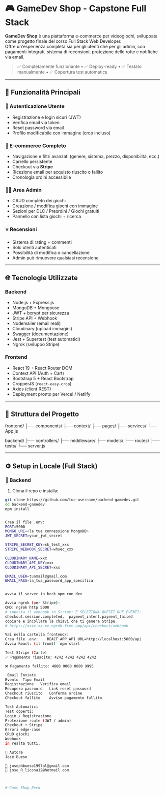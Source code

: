# 🎮 GameDev Shop - Capstone Full Stack

**GameDev Shop** è una piattaforma e-commerce per videogiochi, sviluppata come progetto finale del corso Full Stack Web Developer.  
Offre un'esperienza completa sia per gli utenti che per gli admin, con pagamenti integrati, sistema di recensioni, protezione delle rotte e notifiche via email.

> ✅ Completamente funzionante • ✅ Deploy-ready • ✅ Testato manualmente • ✅ Copertura test automatica

---

## 🚀 Funzionalità Principali

### 👤 Autenticazione Utente
- Registrazione e login sicuri (JWT)
- Verifica email via token
- Reset password via email
- Profilo modificabile con immagine (crop incluso)

### 🛒 E-commerce Completo
- Navigazione e filtri avanzati (genere, sistema, prezzo, disponibilità, ecc.)
- Carrello persistente
- Checkout via **Stripe**
- Ricezione email per acquisto riuscito o fallito
- Cronologia ordini accessibile

### 🧑‍💻 Area Admin
- CRUD completo dei giochi
- Creazione / modifica giochi con immagine
- Sezioni per DLC / Preordini / Giochi gratuiti
- Pannello con lista giochi + ricerca

### ⭐ Recensioni
- Sistema di rating + commenti
- Solo utenti autenticati
- Possibilità di modifica o cancellazione
- Admin può rimuovere qualsiasi recensione

---

## 🌐 Tecnologie Utilizzate

### Backend
- Node.js + Express.js
- MongoDB + Mongoose
- JWT + bcrypt per sicurezza
- Stripe API + Webhook
- Nodemailer (email reali)
- Cloudinary (upload immagini)
- Swagger (documentazione)
- Jest + Supertest (test automatici)
- Ngrok (sviluppo Stripe)

### Frontend
- React 19 + React Router DOM
- Context API (Auth + Cart)
- Bootstrap 5 + React Bootstrap
- CropperJS (`react-easy-crop`)
- Axios (client REST)
- Deployment pronto per Vercel / Netlify

---

## 📁 Struttura del Progetto

frontend/
├── components/
├── context/
├── pages/
├── services/
└── App.js

backend/
├── controllers/
├── middleware/
├── models/
├── routes/
├── tests/
└── server.js


---

## ⚙️ Setup in Locale (Full Stack)

### 🔧 Backend

1. Clona il repo e installa:
```bash
git clone https://github.com/tuo-username/backend-gamedev.git
cd backend-gamedev
npm install


Crea il file .env:
PORT=5000
MONGO_URI=<la tua connessione MongoDB>
JWT_SECRET=your_jwt_secret

STRIPE_SECRET_KEY=sk_test_xxx
STRIPE_WEBHOOK_SECRET=whsec_xxx

CLOUDINARY_NAME=xxx
CLOUDINARY_API_KEY=xxx
CLOUDINARY_API_SECRET=xxx

EMAIL_USER=tuamail@gmail.com
EMAIL_PASS=la_tua_password_app_specifica


avvia il server in beck npm run dev

Avvia ngrok (per Stripe):
CMD: ngrok http 5000 
# imposta il webhook in Stripe: E SELEZIONA QUESTI DUE EVENTI:
checkout.session.completed,  payment_intent.payment_failed
copiare e incollare la chiavi che ti genera Stripe. 
# https://xxxx-xx-xx.ngrok-free.app/api/checkout/webhook

Vai nella cartella frontend/:
Crea file .env:    REACT_APP_API_URL=http://localhost:5000/api
Avvia React: (il fromt)  npm start

Test Stripe (Carte)
✅ Pagamento riuscito: 4242 4242 4242 4242

❌ Pagamento fallito: 4000 0000 0000 9995

 Email Inviate
Evento	Tipo Email
Registrazione	Verifica email
Recupero password	Link reset password
Checkout riuscito	Conferma ordine
Checkout fallito	Avviso pagamento fallito

Test Automatici
Test coperti:
Login / Registrazione
Protezione route (JWT / admin)
Checkout + Stripe
Errori edge-case
CRUD giochi
Webhook
in realta tutti.  

👤 Autore
José Bueso

📧 josephbueso1997al@gmail.com
📧 jose_R_licona12@hotmail.com



#   G a m e _ S h o p _ B e c k  
 